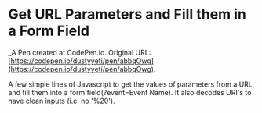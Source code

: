 # Get URL Parameters and Fill them in a Form Field
 _A Pen created at CodePen.io. Original URL: [https://codepen.io/dustyyeti/pen/abbqOwg](https://codepen.io/dustyyeti/pen/abbqOwg).

 A few simple lines of Javascript to get the values of parameters from a URL, and fill them into a form field(?event=Event Name). It also decodes URI's to have clean inputs (i.e. no '%20').